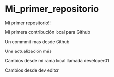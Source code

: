 # Mi_primer_repositorio

Mi primer repositorio!!

Mi primera contribución local para Github

Un commmit mas desde Github

Una actualización más

Cambios desde mi rama local llamada developer01

Cambios desde dev editor
